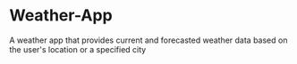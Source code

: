 # Weather-App
A weather app that provides current and forecasted weather data based on the user's location or a specified city

